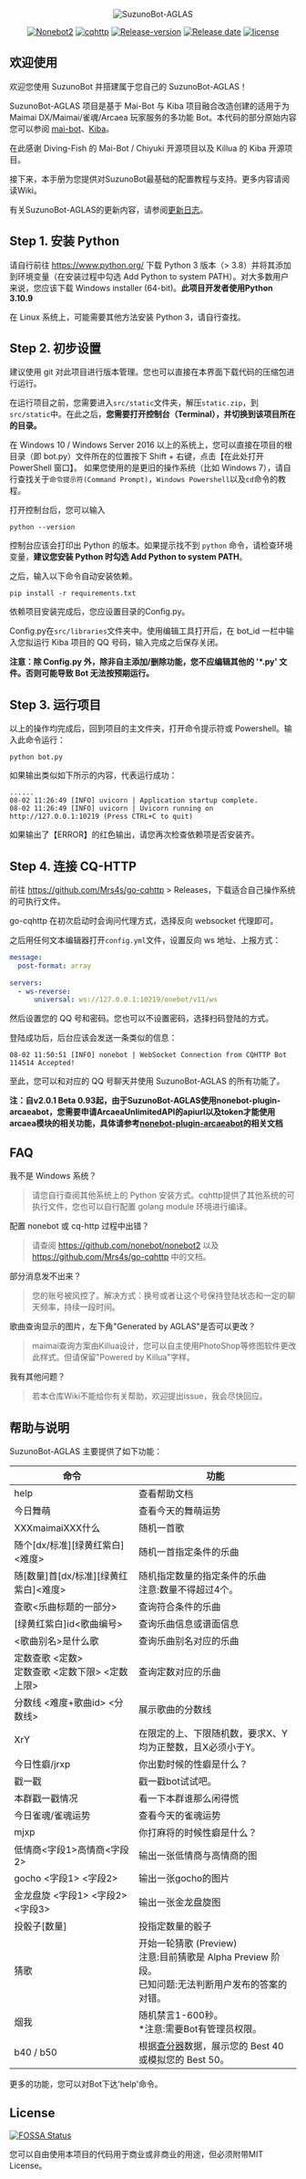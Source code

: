 <div align="center">

![SuzunoBot-AGLAS](https://socialify.git.ci/Rinfair-CSP-A016/SuzunoBot-AGLAS/image?description=1&descriptionEditable=%E5%9F%BA%E4%BA%8E%20Kiba%20%26%20MaiBot%20%E9%A1%B9%E7%9B%AE%E5%BC%80%E5%8F%91%E7%9A%84%20NoneBot%20%E6%A1%86%E6%9E%B6%E7%9A%84%E5%A4%9A%E5%8A%9F%E8%83%BD%E9%9F%B3%E6%B8%B8%20Bot%EF%BC%8C%20%E7%89%88%E6%9C%AC%20v2.0.1%20Beta%201.0&font=KoHo&forks=1&issues=1&language=1&logo=https%3A%2F%2Fs2.loli.net%2F2023%2F01%2F06%2FmOJSs68BjPKqnoh.jpg&name=1&pattern=Circuit%20Board&pulls=1&stargazers=1&theme=Auto)

<p align="center">

[![Nonebot2](https://img.shields.io/badge/Onebot-Nonebot2-red?style=for-the-badge&logo=appveyor&color=blue)](https://github.com/nonebot/nonebot2)
[![cqhttp](https://img.shields.io/badge/OneBot-go--cqhttp-green.svg?style=for-the-badge&logo=appveyor&color=blue)](https://github.com/Mrs4s/go-cqhttp)
[![Release-version](https://img.shields.io/github/v/release/Rinfair-CSP-A016/SuzunoBot-AGLAS?include_prereleases&label=Version&display_name=tag&style=for-the-badge)](https://github.com/Rinfair-CSP-A016/SuzunoBot-AGLAS/releases)
[![Release date](https://img.shields.io/github/release-date-pre/Rinfair-CSP-A016/SuzunoBot-AGLAS?style=for-the-badge)](https://github.com/Rinfair-CSP-A016/SuzunoBot-AGLAS/releases)
[![license](https://img.shields.io/github/license/Rinfair-CSP-A016/SuzunoBot-AGLAS?style=for-the-badge)](https://github.com/Rinfair-CSP-A016/SuzunoBot-AGLAS/blob/master/LICENSE)

<div align="left">

## 欢迎使用

欢迎您使用 SuzunoBot 并搭建属于您自己的 SuzunoBot-AGLAS！

SuzunoBot-AGLAS 项目是基于 Mai-Bot 与 Kiba 项目融合改造创建的适用于为 Maimai DX/Maimai/雀魂/Arcaea 玩家服务的多功能 Bot。本代码的部分原始内容您可以参阅 [mai-bot](https://github.com/Diving-Fish/mai-bot)、[Kiba](https://github.com/KilluaSakata/Kiba)。

在此感谢 Diving-Fish 的 Mai-Bot / Chiyuki 开源项目以及 Killua 的 Kiba 开源项目。

接下来，本手册为您提供对SuzunoBot最基础的配置教程与支持。更多内容请阅读Wiki。

有关SuzunoBot-AGLAS的更新内容，请参阅[更新日志](https://github.com/Rinfair-CSP-A016/SuzunoBot-AGLAS/blob/master/CHANGELOG.md)。

## Step 1. 安装 Python

请自行前往 https://www.python.org/ 下载 Python 3 版本（> 3.8）并将其添加到环境变量（在安装过程中勾选 Add Python to system PATH）。对大多数用户来说，您应该下载 Windows installer (64-bit)。**此项目开发者使用Python 3.10.9**

在 Linux 系统上，可能需要其他方法安装 Python 3，请自行查找。

## Step 2. 初步设置

建议使用 git 对此项目进行版本管理。您也可以直接在本界面下载代码的压缩包进行运行。

在运行项目之前，您需要进入`src/static`文件夹，解压`static.zip`，到`src/static`中。在此之后，**您需要打开控制台（Terminal），并切换到该项目所在的目录。**

在 Windows 10 / Windows Server 2016 以上的系统上，您可以直接在项目的根目录（即 bot.py）文件所在的位置按下 Shift + 右键，点击【在此处打开 PowerShell 窗口】。
如果您使用的是更旧的操作系统（比如 Windows 7），请自行查找关于`命令提示符(Command Prompt)`，`Windows Powershell`以及`cd`命令的教程。

打开控制台后，您可以输入
```
python --version
```
控制台应该会打印出 Python 的版本。如果提示找不到 `python` 命令，请检查环境变量，**建议您安装 Python 时勾选 Add Python to system PATH**。

之后，输入以下命令自动安装依赖。
```
pip install -r requirements.txt
```
依赖项目安装完成后，您应设置目录的Config.py。

Config.py在`src/libraries`文件夹中。使用编辑工具打开后，在 bot_id 一栏中输入您拟运行 Kiba 项目的 QQ 号码，输入完成之后保存关闭。

**注意：除 Config.py 外，除非自主添加/删除功能，您不应编辑其他的 '*.py' 文件。否则可能导致 Bot 无法按预期运行。**

## Step 3. 运行项目

以上的操作均完成后，回到项目的主文件夹，打开命令提示符或 Powershell。输入此命令运行：
```
python bot.py
```
如果输出类似如下所示的内容，代表运行成功：
```
......
08-02 11:26:49 [INFO] uvicorn | Application startup complete.
08-02 11:26:49 [INFO] uvicorn | Uvicorn running on http://127.0.0.1:10219 (Press CTRL+C to quit)
```
如果输出了【ERROR】的红色输出，请您再次检查依赖项是否安装齐。

## Step 4. 连接 CQ-HTTP

前往 https://github.com/Mrs4s/go-cqhttp > Releases，下载适合自己操作系统的可执行文件。

go-cqhttp 在初次启动时会询问代理方式，选择反向 websocket 代理即可。

之后用任何文本编辑器打开`config.yml`文件，设置反向 ws 地址、上报方式：
```yml
message:
  post-format: array
  
servers:
  - ws-reverse:
      universal: ws://127.0.0.1:10219/onebot/v11/ws
```
然后设置您的 QQ 号和密码。您也可以不设置密码，选择扫码登陆的方式。

登陆成功后，后台应该会发送一条类似的信息：
```
08-02 11:50:51 [INFO] nonebot | WebSocket Connection from CQHTTP Bot 114514 Accepted!
```
至此，您可以和对应的 QQ 号聊天并使用 SuzunoBot-AGLAS 的所有功能了。

**注：自v2.0.1 Beta 0.93起，由于SuzunoBot-AGLAS使用nonebot-plugin-arcaeabot，您需要申请ArcaeaUnlimitedAPI的apiurl以及token才能使用arcaea模块的相关功能，具体请参考[nonebot-plugin-arcaeabot](https://github.com/SEAFHMC/nonebot-plugin-arcaeabot)的相关文档**

## FAQ

我不是 Windows 系统？
> 请您自行查阅其他系统上的 Python 安装方式。cqhttp提供了其他系统的可执行文件，您也可以自行配置 golang module 环境进行编译。

配置 nonebot 或 cq-http 过程中出错？
> 请查阅 https://github.com/nonebot/nonebot2 以及 https://github.com/Mrs4s/go-cqhttp 中的文档。

部分消息发不出来？
> 您的账号被风控了。解决方式：换号或者让这个号保持登陆状态和一定的聊天频率，持续一段时间。

歌曲查询显示的图片，左下角"Generated by AGLAS"是否可以更改？
> maimai查询方案由Killua设计，您可以自主使用PhotoShop等修图软件更改此样式。但请保留"Powered by Killua"字样。

我有其他问题？
> 若本仓库Wiki不能给你有关帮助，欢迎提出issue，我会尽快回应。

## 帮助与说明

SuzunoBot-AGLAS 主要提供了如下功能：

命令 | 功能
--- | ---
help | 查看帮助文档
今日舞萌 | 查看今天的舞萌运势
XXXmaimaiXXX什么 | 随机一首歌
随个[dx/标准][绿黄红紫白]<难度> | 随机一首指定条件的乐曲
随[数量]首[dx/标准][绿黄红紫白]<难度> | 随机指定数量的指定条件的乐曲<br>注意:数量不得超过4个。
查歌<乐曲标题的一部分> | 查询符合条件的乐曲
[绿黄红紫白]id<歌曲编号> | 查询乐曲信息或谱面信息
<歌曲别名>是什么歌 | 查询乐曲别名对应的乐曲
定数查歌 <定数> <br> 定数查歌 <定数下限> <定数上限> |  查询定数对应的乐曲
分数线 <难度+歌曲id> <分数线> | 展示歌曲的分数线
XrY | 在限定的上、下限随机数，要求X、Y均为正整数，且X必须小于Y。
今日性癖/jrxp | 你出勤时候的性癖是什么？
戳一戳 | 戳一戳bot试试吧。
本群戳一戳情况 | 看一下本群谁那么闲得慌
今日雀魂/雀魂运势 | 查看今天的雀魂运势
mjxp | 你打麻将的时候性癖是什么？
低情商<字段1>高情商<字段2> | 输出一张低情商与高情商的图
gocho <字段1> <字段2> | 输出一张gocho的图片
金龙盘旋 <字段1> <字段2> <字段3> | 输出一张金龙盘旋图
投骰子[数量] | 投指定数量的骰子
猜歌 | 开始一轮猜歌 (Preview)*<br>* 注意:目前猜歌是 Alpha Preview 阶段。<br> 已知问题:无法判断用户发布的答案的对错。
烟我 | 随机禁言1-600秒。<br>*注意:需要Bot有管理员权限。
b40 / b50 | 根据[查分器](https://www.diving-fish.com/maimaidx/prober/)数据，展示您的 Best 40 或模拟您的 Best 50。

更多的功能，您可以对Bot下达'help'命令。

## License

[![FOSSA Status](https://app.fossa.com/api/projects/git%2Bgithub.com%2FRinfair-CSP-A016%2FStarBot-AGLAS.svg?type=large)](https://app.fossa.com/projects/git%2Bgithub.com%2FRinfair-CSP-A016%2FStarBot-AGLAS?ref=badge_large)

您可以自由使用本项目的代码用于商业或非商业的用途，但必须附带MIT License。
